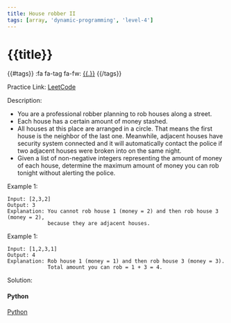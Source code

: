 ```yaml
---
title: House robber II
tags: [array, 'dynamic-programming', 'level-4']
---
```


# {{title}}

{{#tags}}
:fa fa-tag fa-fw: [{{.}}]({{tagspath}}/{{.}})
{{/tags}}

Practice Link: [LeetCode](https://leetcode.com/problems/house-robber-ii/)

Description:

- You are a professional robber planning to rob houses along a street.
- Each house has a certain amount of money stashed.
- All houses at this place are arranged in a circle. That means the first house is the neighbor of the last one. Meanwhile, adjacent houses have security system connected and it will automatically contact the police if two adjacent houses were broken into on the same night.
- Given a list of non-negative integers representing the amount of money of each house, determine the maximum amount of money you can rob tonight without alerting the police.

Example 1:

```text
Input: [2,3,2]
Output: 3
Explanation: You cannot rob house 1 (money = 2) and then rob house 3 (money = 2),
             because they are adjacent houses.
```

Example 1:

```text
Input: [1,2,3,1]
Output: 4
Explanation: Rob house 1 (money = 1) and then rob house 3 (money = 3).
             Total amount you can rob = 1 + 3 = 4.
```

Solution:

<!-- tabs:start -->
#### **Python**

[Python](../pycode/array/house-robber-ii.py ':include :type=code')
<!-- tabs:end -->
